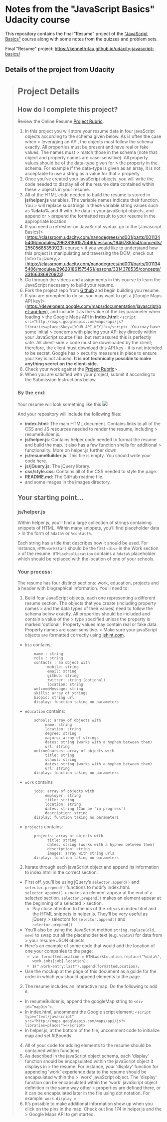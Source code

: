 # Notes from the "JavaScript Basics" Udacity course

This repository contains the final "Resume" project of the ["JavaScript Basics"](https://classroom.udacity.com/courses/ud804) course along with some notes from the quizzes and problem sets. 

Final "Resume" project: https://kenneth-lau.github.io/udacity-javascript-basics/


## Details of the project from Udacity

> # Project Details
> ## How do I complete this project?
> Review the Online Resume [Project Rubric](https://review.udacity.com/?_ga=1.189245867.12280332.1465333852#!/projects/2962818615/rubric).
> 
> 1. In this project you will store your resume data in four javaScript objects according to the schema given below. As is often the case when > leveraging an API, the objects must follow the schema exactly. All properties must be present and have real or fake values. The names must > match those in the schema (note that object and property names are case-sensitive). All property values should be of the data-type given for > the property in the schema. For example if the data-type is given as an array, it is not acceptable to use a string as a value for that > property.
> 2. Once you've created your javaScript objects, you will write the code needed to display all of the resume data contained within these > objects in your resume.
> 3. All of the HTML code needed to build the resume is stored in **js/helper.js** variables. The variable names indicate their function. You > will replace substrings in these variable string values such as **%data%** and **#** with the data in your javaScript objects, and append or > prepend the formatted result to your resume in the appropriate location.
> 4. If you need a refresher on JavaScript syntax, go to the [Javascript Basics]> (https://classroom.udacity.com/nanodegrees/nd001/parts/0011345406/modules/296281861575460/lessons/1946788554/concepts/25505685350923) course;>  if you would like to understand how this project is manipulating and traversing the DOM, check out [Intro to jQuery]> (https://classroom.udacity.com/nanodegrees/nd001/parts/0011345406/modules/296281861575461/lessons/3314378535/concepts/33166386820923).
> 5. Go through the videos and assignments in this course to learn the JavaScript necessary to build your resume.
> 6. Fork the project repo from [Github](https://github.com/udacity/frontend-nanodegree-resume) and begin building you resume.
> 7. If you are prompted to do so, you may want to get a [Google Maps API key]> (https://developers.google.com/maps/documentation/javascript/get-api-key), and include it as the value of the `key` parameter when loading > the Google Maps API in **index.html**:
> ```<script  src="http://maps.googleapis.com/maps/api/js?libraries=places&key=[YOUR_API_KEY]"></script> ``` You may have some initial > concerns with placing your API key directly within your JavaScript source files, but rest assured this is perfectly safe. All client-side > code must be downloaded by the client; therefore, the client must download this API key - it is not intended to be secret. Google has > security measures in place to ensure your key is not abused. **It is not technically possible to make anything secret on the client-side.**
> 8. Check your work against the [Project Rubric](https://review.udacity.com/?_ga=1.189245867.12280332.1465333852#!/projects/2962818615/rubric)> .
> 9. When you are satisfied with your project, submit it according to the Submission Instructions below.
> 
> ### By the end:
> Your resume will look something like this
> ![](http://i.imgur.com/pWU1Xbl.png)
> 
> And your repository will include the following files:
> 
> * **index.html**: The main HTML document. Contains links to all of the CSS and JS resources needed to render the resume, including > resumeBuilder.js.
> * **js/helper.js**: Contains helper code needed to format the resume and build the map. It also has a few function shells for additional > functionality. More on helper.js further down.
> * **js/resumeBuilder.js**: This file is empty. You should write your code here.
> * **js/jQuery.js**: The jQuery library.
> * **css/style.css**: Contains all of the CSS needed to style the page.
> * **README.md**: 
> The GitHub readme file.
> * and some images in the images directory.
> 
> ## Your starting point...
> ### js/helper.js
> Within helper.js, you’ll find a large collection of strings containing snippets of HTML. Within many snippets, you’ll find placeholder data > in the form of `%data%` or `%contact%`.
> 
> Each string has a title that describes how it should be used. For instance, `HTMLworkStart` should be the first `<div>` in the Work section > of the resume. `HTMLschoolLocation` contains a `%data%` placeholder which should be replaced with the location of one of your schools.
> 
> ### Your process:
> The resume has four distinct sections: work, education, projects and a header with biographical information. You’ll need to:
> 
> 1. Build four JavaScript objects, each one representing a different resume section. The objects that you create (including property names > and the data types of their values) need to follow the schema below exactly. All properties should be included and contain a value of the > type specified unless the property is marked 'optional'. Property values may contain real or fake data. Property names are case-sensitive. > Make sure your javaScript objects are formatted correctly using [jshint.com](http://jshint.com/).
> 
>   * `bio` contains:
>         
>             name : string
>             role : string
>             contacts : an object with
>                   mobile: string
>                   email: string 
>                   github: string
>                   twitter: string (optional)
>                   location: string
>             welcomeMessage: string 
>             skills: array of strings
>             biopic: string url
>             display: function taking no parameters
> 
>   * `education` contains:
>       
>             schools: array of objects with
>                  name: string
>                  location: string
>                  degree: string
>                  majors: array of strings
>                  dates: string (works with a hyphen between them)
>                  url: string
>             onlineCourses: array of objects with
>                  title: string
>                  school: string
>                  dates: string (works with a hyphen between them)
>                  url: string
>             display: function taking no parameters
> 
>   * `work` contains
>           
>             jobs: array of objects with
>                  employer: string 
>                  title: string 
>                  location: string 
>                  dates: string (Can be 'in progress')
>                  description: string 
>             display: function taking no parameters
> 
>   * `projects` contains:
> 
>             projects: array of objects with
>                   title: string 
>                   dates: string (works with a hyphen between them)
>                   description: string
>                   images: array with string urls
>             display: function taking no parameters
> 
> 2. Iterate through each javaScript object and append its information to index.html in the correct section.
>   * First off, you’ll be using jQuery’s `selector.append()` and `selector.prepend()` functions to modify index.html. `selector.append()` > makes an element appear at the end of a selected section. `selector.prepend()` makes an element appear at the beginning of a selected > section.
>     * Pay close attention to the ids of the `<div>`s in index.html and the HTML snippets in helper.js. They’ll be very useful as jQuery > selectors for `selector.append()` and `selector.prepend()`
>   * You’ll also be using the JavaScript method `string.replace(old, new)` to swap out all the placeholder text (e.g. `%data%`) for data from > your resume JSON objects.
>   * Here’s an example of some code that would add the location of one your companies to the page:
>     * `var formattedLocation = HTMLworkLocation.replace("%data%", work.jobs[job].location);`
>     * `$(".work-entry:last").append(formattedLocation);`
>   * Use the mockup at the page of this document as a guide for the order in which you should append elements to the page.
> 3. The resume includes an interactive map. Do the following to add it. 
>   * In resumeBuilder.js, append the googleMap string to `<div id=”mapDiv”>`.
>   * In index.html, uncomment the Google script element: `<script type="text/javascript" src="http://maps.googleapis.com/maps/api/js?> libraries=places"></script>`
>   * In helper.js, at the bottom of the file, uncomment code to initialize map and set fitBounds.
> 4. All of your code for adding elements to the resume should be contained within functions. 
> 5. As described in the javaScript object schema, each 'display' function should be encapsulated within the javaScript object it displays in > the resume. For instance, your 'display' function for appending 'work' experience data to the resume should be encapsulated within the > 'work' javaScript object. The 'display' function can be encapsulated within the 'work' javaScript object definition in the same way other > properties are defined there, or it can be encapsulated later in the file using dot notation. For example: `work.display =`
> 6. It’s possible to make additional information show up when you click on the pins in the map. Check out line 174 in helper.js and the > Google Maps API to get started.